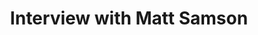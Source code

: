 ---
layout: manifest
title: Interview with Matt Samson
manifest_name: interview-with-matt-samson

---